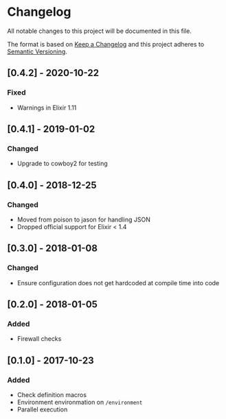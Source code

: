 # Changelog
All notable changes to this project will be documented in this file.

The format is based on [Keep a Changelog](http://keepachangelog.com/en/1.0.0/)
and this project adheres to [Semantic Versioning](http://semver.org/spec/v2.0.0.html).

## [0.4.2] - 2020-10-22
### Fixed
- Warnings in Elixir 1.11

## [0.4.1] - 2019-01-02
### Changed
- Upgrade to cowboy2 for testing

## [0.4.0] - 2018-12-25
### Changed
- Moved from poison to jason for handling JSON
- Dropped official support for Elixir < 1.4

## [0.3.0] - 2018-01-08
### Changed
- Ensure configuration does not get hardcoded at compile time into code

## [0.2.0] - 2018-01-05

### Added
- Firewall checks

## [0.1.0] - 2017-10-23
### Added
- Check definition macros
- Environment environmation on `/environment`
- Parallel execution
